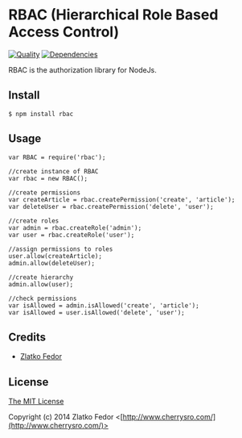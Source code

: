 # RBAC (Hierarchical Role Based Access Control)

[![Quality](https://codeclimate.com/github/seeden/rbac.png)](https://codeclimate.com/github/seeden/rbac/badges)
[![Dependencies](https://david-dm.org/seeden/rbac.png)](https://david-dm.org/seeden/rbac)

RBAC is the authorization library for NodeJs. 


## Install

    $ npm install rbac


## Usage

    var RBAC = require('rbac');

    //create instance of RBAC
    var rbac = new RBAC();

    //create permissions
    var createArticle = rbac.createPermission('create', 'article');
    var deleteUser = rbac.createPermission('delete', 'user');

    //create roles
    var admin = rbac.createRole('admin');
    var user = rbac.createRole('user');

    //assign permissions to roles
    user.allow(createArticle);
    admin.allow(deleteUser);
    
    //create hierarchy
    admin.allow(user);

    //check permissions
    var isAllowed = admin.isAllowed('create', 'article');
    var isAllowed = user.isAllowed('delete', 'user');

    
## Credits

  - [Zlatko Fedor](http://github.com/seeden)

## License

[The MIT License](http://opensource.org/licenses/MIT)

Copyright (c) 2014 Zlatko Fedor <[http://www.cherrysro.com/](http://www.cherrysro.com/)>